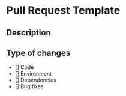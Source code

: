 # Pull Request Template

## Description

## Type of changes

- [] Code
- [] Environment
- [] Dependencies
- [] Bug fixes
